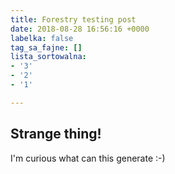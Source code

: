 ```yaml
---
title: Forestry testing post
date: 2018-08-28 16:56:16 +0000
labelka: false
tag_sa_fajne: []
lista_sortowalna:
- '3'
- '2'
- '1'

---
```

## **Strange thing!**

I'm curious what can this generate :-)
